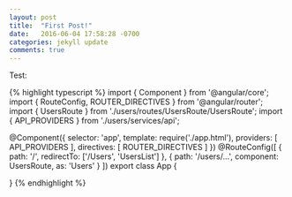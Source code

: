 ```yaml
---
layout: post
title:  "First Post!"
date:   2016-06-04 17:58:28 -0700
categories: jekyll update
comments: true
---
```

Test:

{% highlight typescript %}
import { Component } from '@angular/core';
import { RouteConfig, ROUTER_DIRECTIVES } from '@angular/router';
import { UsersRoute } from './users/routes/UsersRoute/UsersRoute';
import { API_PROVIDERS } from './users/services/api';

@Component({
  selector: 'app',
  template: require('./app.html'),
  providers: [ API_PROVIDERS ],
  directives: [ ROUTER_DIRECTIVES ]
})
@RouteConfig([
  {
     path: '/',
     redirectTo: ['/Users', 'UsersList']
  },
  {
    path: '/users/...',
    component: UsersRoute,
    as: 'Users'
  }
])
export class App {

}
{% endhighlight %}
